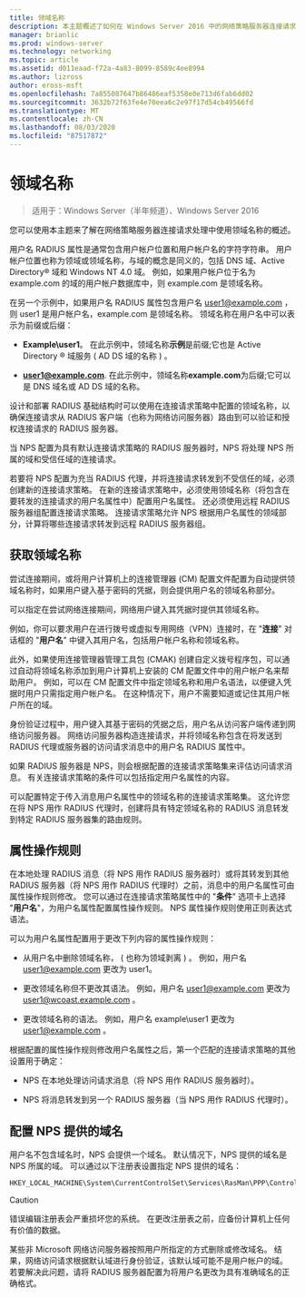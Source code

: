 ```yaml
---
title: 领域名称
description: 本主题概述了如何在 Windows Server 2016 中的网络策略服务器连接请求处理中使用领域名称。
manager: brianlic
ms.prod: windows-server
ms.technology: networking
ms.topic: article
ms.assetid: d011eaad-f72a-4a83-8099-8589c4ee8994
ms.author: lizross
author: eross-msft
ms.openlocfilehash: 7a855087647b86486eaf5358e0e713d6fab6dd02
ms.sourcegitcommit: 3632b72f63fe4e70eea6c2e97f17d54cb49566fd
ms.translationtype: MT
ms.contentlocale: zh-CN
ms.lasthandoff: 08/03/2020
ms.locfileid: "87517872"
---
```

# <a name="realm-names"></a>领域名称

>适用于：Windows Server（半年频道）、Windows Server 2016

您可以使用本主题来了解在网络策略服务器连接请求处理中使用领域名称的概述。

用户名 RADIUS 属性是通常包含用户帐户位置和用户帐户名的字符字符串。 用户帐户位置也称为领域或领域名称，与域的概念是同义的，包括 DNS 域、Active Directory® 域和 Windows NT 4.0 域。 例如，如果用户帐户位于名为 example.com 的域的用户帐户数据库中，则 example.com 是领域名称。

在另一个示例中，如果用户名 RADIUS 属性包含用户名 user1@example.com ，则 user1 是用户帐户名，example.com 是领域名称。 领域名称在用户名中可以表示为前缀或后缀：

- **Example\user1**。 在此示例中，领域名称**示例**是前缀;它也是 Active Directory &reg; 域服务 \( AD DS 域的名称 \) 。

- <strong>user1@example.com</strong>. 在此示例中，领域名称**example.com**为后缀;它可以是 DNS 域名或 AD DS 域的名称。

设计和部署 RADIUS 基础结构时可以使用在连接请求策略中配置的领域名称，以确保连接请求从 RADIUS 客户端（也称为网络访问服务器）路由到可以验证和授权连接请求的 RADIUS 服务器。

当 NPS 配置为具有默认连接请求策略的 RADIUS 服务器时，NPS 将处理 NPS 所属的域和受信任域的连接请求。

若要将 NPS 配置为充当 RADIUS 代理，并将连接请求转发到不受信任的域，必须创建新的连接请求策略。 在新的连接请求策略中，必须使用领域名称（将包含在要转发的连接请求的用户名属性中）配置用户名属性。 还必须使用远程 RADIUS 服务器组配置连接请求策略。 连接请求策略允许 NPS 根据用户名属性的领域部分，计算将哪些连接请求转发到远程 RADIUS 服务器组。

## <a name="acquiring-the-realm-name"></a>获取领域名称

尝试连接期间，或将用户计算机上的连接管理器 (CM) 配置文件配置为自动提供领域名称时，如果用户键入基于密码的凭据，则会提供用户名的领域名称部分。

可以指定在尝试网络连接期间，网络用户键入其凭据时提供其领域名称。

例如，你可以要求用户在进行拨号或虚拟专用网络（VPN）连接时，在 "**连接**" 对话框的 "**用户名**" 中键入其用户名，包括用户帐户名称和领域名称。

此外，如果使用连接管理器管理工具包 (CMAK) 创建自定义拨号程序包，可以通过自动将领域名称添加到用户计算机上安装的 CM 配置文件中的用户帐户名来帮助用户。 例如，可以在 CM 配置文件中指定领域名称和用户名语法，以便键入凭据时用户只需指定用户帐户名。 在这种情况下，用户不需要知道或记住其用户帐户所在的域。

身份验证过程中，用户键入其基于密码的凭据之后，用户名从访问客户端传递到网络访问服务器。 网络访问服务器构造连接请求，并将领域名称包含在将发送到 RADIUS 代理或服务器的访问请求消息中的用户名 RADIUS 属性中。

如果 RADIUS 服务器是 NPS，则会根据配置的连接请求策略集来评估访问请求消息。 有关连接请求策略的条件可以包括指定用户名属性的内容。

可以配置特定于传入消息用户名属性中的领域名称的连接请求策略集。 这允许您在将 NPS 用作 RADIUS 代理时，创建将具有特定领域名称的 RADIUS 消息转发到特定 RADIUS 服务器集的路由规则。

## <a name="attribute-manipulation-rules"></a>属性操作规则

在本地处理 RADIUS 消息（将 NPS 用作 RADIUS 服务器时）或将其转发到其他 RADIUS 服务器（将 NPS 用作 RADIUS 代理时）之前，消息中的用户名属性可由属性操作规则修改。 您可以通过在连接请求策略属性中的 "**条件**" 选项卡上选择 "**用户名**"，为用户名属性配置属性操作规则。 NPS 属性操作规则使用正则表达式语法。

可以为用户名属性配置用于更改下列内容的属性操作规则：

- 从用户名中删除领域名称， \( 也称为领域剥离 \) 。 例如，用户名 user1@example.com 更改为 user1。

- 更改领域名称但不更改其语法。 例如，用户名 user1@example.com 更改为 user1@wcoast.example.com 。

- 更改领域名称的语法。 例如，用户名 example\user1 更改为 user1@example.com 。

根据配置的属性操作规则修改用户名属性之后，第一个匹配的连接请求策略的其他设置用于确定：

- NPS 在本地处理访问请求消息（将 NPS 用作 RADIUS 服务器时）。

- NPS 将消息转发到另一个 RADIUS 服务器（当 NPS 用作 RADIUS 代理时）。

## <a name="configuring-the-nps-supplied-domain-name"></a>配置 NPS 提供的域名

用户名不包含域名时，NPS 会提供一个域名。 默认情况下，NPS 提供的域名是 NPS 所属的域。 可以通过以下注册表设置指定 NPS 提供的域名：

```
HKEY_LOCAL_MACHINE\System\CurrentControlSet\Services\RasMan\PPP\ControlProtocols\BuiltIn\DefaultDomain
```

> [!CAUTION]
> 错误编辑注册表会严重损坏您的系统。 在更改注册表之前，应备份计算机上任何有价值的数据。

某些非 Microsoft 网络访问服务器按照用户所指定的方式删除或修改域名。 结果，网络访问请求根据默认域进行身份验证，该默认域可能不是用户帐户的域。 若要解决此问题，请将 RADIUS 服务器配置为将用户名更改为具有准确域名的正确格式。
